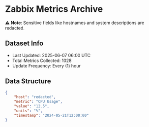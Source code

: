 # Zabbix Metrics Archive

⚠️ **Note**: Sensitive fields like hostnames and system descriptions are redacted.

## Dataset Info
- Last Updated: 2025-06-07 06:00 UTC
- Total Metrics Collected: 1028
- Update Frequency: Every (1) hour

## Data Structure
```json
{
    "host": "redacted",
    "metric": "CPU Usage",
    "value": "12.5",
    "units": "%",
    "timestamp": "2024-05-21T12:00:00"
}
```
